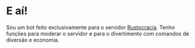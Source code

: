 # E aí!

Sou um bot feito exclusivamente para o servidor [Rustocracia](https://discord.gg/mNEVBGT6T5).
Tenho funções para moderar o servidor e para o divertimento com comandos de diversão e economia.